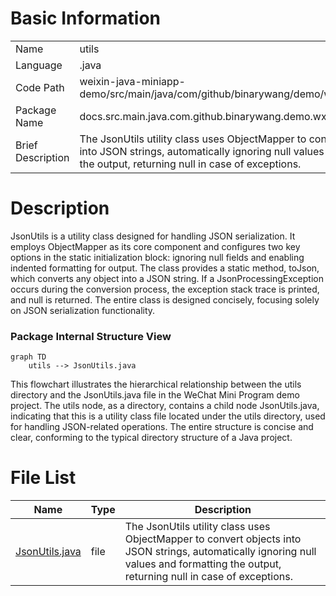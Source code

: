 # Basic Information

|      |      |
|------|------|
| Name | utils |
| Language | .java |
| Code Path | weixin-java-miniapp-demo/src/main/java/com/github/binarywang/demo/wx/miniapp/utils |
| Package Name | docs.src.main.java.com.github.binarywang.demo.wx.miniapp.utils |
| Brief Description | The JsonUtils utility class uses ObjectMapper to convert objects into JSON strings, automatically ignoring null values and formatting the output, returning null in case of exceptions. |

# Description

JsonUtils is a utility class designed for handling JSON serialization. It employs ObjectMapper as its core component and configures two key options in the static initialization block: ignoring null fields and enabling indented formatting for output. The class provides a static method, toJson, which converts any object into a JSON string. If a JsonProcessingException occurs during the conversion process, the exception stack trace is printed, and null is returned. The entire class is designed concisely, focusing solely on JSON serialization functionality.


### Package Internal Structure View

```mermaid
graph TD
    utils --> JsonUtils.java
```

This flowchart illustrates the hierarchical relationship between the utils directory and the JsonUtils.java file in the WeChat Mini Program demo project. The utils node, as a directory, contains a child node JsonUtils.java, indicating that this is a utility class file located under the utils directory, used for handling JSON-related operations. The entire structure is concise and clear, conforming to the typical directory structure of a Java project.

# File List

| Name   | Type  | Description |
|-------|------|-------------|
| [JsonUtils.java](JsonUtils.md) | file | The JsonUtils utility class uses ObjectMapper to convert objects into JSON strings, automatically ignoring null values and formatting the output, returning null in case of exceptions. |


